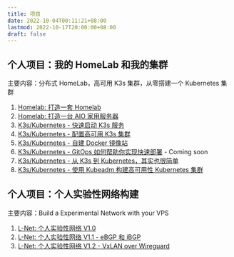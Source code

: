 ```yaml
---
title: 项目
date: 2022-10-04T00:11:21+08:00
lastmod: 2022-10-17T20:00:00+08:00
draft: false
---
```


## 个人项目：我的 HomeLab 和我的集群

主要内容：分布式 HomeLab，高可用 K3s 集群，从零搭建一个 Kubernetes 集群

1. [Homelab: 打造一套 Homelab](/post/my-homelab-1)
2. [Homelab: 打造一台 AIO 家用服务器](/post/my-homelab-2)
3. [K3s/Kubernetes - 快速启动 K3s 服务](/post/k3s-setup-1)
4. [K3s/Kubernetes - 配置高可用 K3s 集群](/post/k3s-setup-2)
5. [K3s/Kubernetes - 自建 Docker 镜像站](/post/k3s-setup-extra-1)
6. [K3s/Kubernetes - GitOps 如何帮助你实现快速部署](/post/k3s-setup-3) - Coming soon
7. [K3s/Kubernetes - 从 K3s 到 Kubernetes，其实也很简单](/post/k8s-setup-1)
8. [K3s/Kubernetes - 使用 Kubeadm 构建高可用性 Kubernetes 集群](/post/k8s-setup-2)

## 个人项目：个人实验性网络构建

主要内容：Build a Experimental Network with your VPS

1. [L-Net: 个人实验性网络 V1.0](/post/lnet-1)
2. [L-Net: 个人实验性网络 V1.1 - eBGP 和 iBGP](/post/lnet-2)
3. [L-Net: 个人实验性网络 V1.2 - VxLAN over Wireguard](/post/lnet-3)